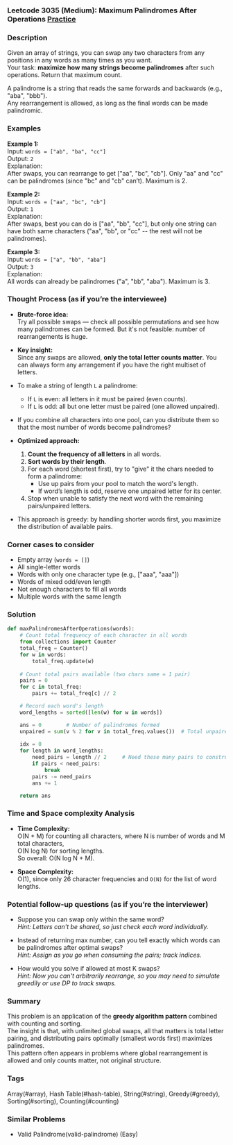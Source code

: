 ### Leetcode 3035 (Medium): Maximum Palindromes After Operations [Practice](https://leetcode.com/problems/maximum-palindromes-after-operations)

### Description  
Given an array of strings, you can swap any two characters from any positions in any words as many times as you want.  
Your task: **maximize how many strings become palindromes** after such operations. Return that maximum count.

A palindrome is a string that reads the same forwards and backwards (e.g., "aba", "bbb").  
Any rearrangement is allowed, as long as the final words can be made palindromic.

### Examples  

**Example 1:**  
Input: `words = ["ab", "ba", "cc"]`  
Output: `2`  
Explanation:  
After swaps, you can rearrange to get ["aa", "bc", "cb"]. Only "aa" and "cc" can be palindromes (since "bc" and "cb" can’t). Maximum is 2.

**Example 2:**  
Input: `words = ["aa", "bc", "cb"]`  
Output: `1`  
Explanation:  
After swaps, best you can do is ["aa", "bb", "cc"], but only one string can have both same characters ("aa", "bb", or "cc" -- the rest will not be palindromes).

**Example 3:**  
Input: `words = ["a", "bb", "aba"]`  
Output: `3`  
Explanation:  
All words can already be palindromes ("a", "bb", "aba"). Maximum is 3.

### Thought Process (as if you’re the interviewee)  

- **Brute-force idea:**  
Try all possible swaps — check all possible permutations and see how many palindromes can be formed. But it's not feasible: number of rearrangements is huge.

- **Key insight:**  
Since any swaps are allowed, **only the total letter counts matter**. You can always form any arrangement if you have the right multiset of letters.

- To make a string of length `L` a palindrome:
    - If `L` is even: all letters in it must be paired (even counts).
    - If `L` is odd: all but one letter must be paired (one allowed unpaired).

- If you combine all characters into one pool, can you distribute them so that the most number of words become palindromes?

- **Optimized approach:**  
    1. **Count the frequency of all letters** in all words.
    2. **Sort words by their length**.
    3. For each word (shortest first), try to "give" it the chars needed to form a palindrome:
        - Use up pairs from your pool to match the word's length.
        - If word’s length is odd, reserve one unpaired letter for its center.
    4. Stop when unable to satisfy the next word with the remaining pairs/unpaired letters.

- This approach is greedy: by handling shorter words first, you maximize the distribution of available pairs.

### Corner cases to consider  
- Empty array (`words = []`)
- All single-letter words
- Words with only one character type (e.g., ["aaa", "aaa"])
- Words of mixed odd/even length
- Not enough characters to fill all words
- Multiple words with the same length

### Solution

```python
def maxPalindromesAfterOperations(words):
    # Count total frequency of each character in all words
    from collections import Counter
    total_freq = Counter()
    for w in words:
        total_freq.update(w)
    
    # Count total pairs available (two chars same = 1 pair)
    pairs = 0
    for c in total_freq:
        pairs += total_freq[c] // 2

    # Record each word's length
    word_lengths = sorted([len(w) for w in words])

    ans = 0        # Number of palindromes formed
    unpaired = sum(v % 2 for v in total_freq.values())  # Total unpaired chars.
    
    idx = 0
    for length in word_lengths:
        need_pairs = length // 2     # Need these many pairs to construct a palindrome
        if pairs < need_pairs:
            break
        pairs -= need_pairs
        ans += 1

    return ans
```

### Time and Space complexity Analysis  

- **Time Complexity:**  
  O(N + M) for counting all characters, where N is number of words and M total characters,  
  O(N log N) for sorting lengths.  
  So overall: O(N log N + M).

- **Space Complexity:**  
  O(1), since only 26 character frequencies and `O(N)` for the list of word lengths.

### Potential follow-up questions (as if you’re the interviewer)  

- Suppose you can swap only within the same word?  
  *Hint: Letters can't be shared, so just check each word individually.*

- Instead of returning max number, can you tell exactly which words can be palindromes after optimal swaps?  
  *Hint: Assign as you go when consuming the pairs; track indices.*

- How would you solve if allowed at most K swaps?  
  *Hint: Now you can't arbitrarily rearrange, so you may need to simulate greedily or use DP to track swaps.*

### Summary

This problem is an application of the **greedy algorithm pattern** combined with counting and sorting.  
The insight is that, with unlimited global swaps, all that matters is total letter pairing, and distributing pairs optimally (smallest words first) maximizes palindromes.  
This pattern often appears in problems where global rearrangement is allowed and only counts matter, not original structure.

### Tags
Array(#array), Hash Table(#hash-table), String(#string), Greedy(#greedy), Sorting(#sorting), Counting(#counting)

### Similar Problems
- Valid Palindrome(valid-palindrome) (Easy)